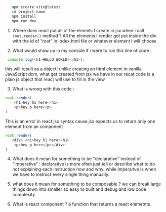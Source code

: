 ```bash
   npm create vite@latest
   cd project-name
   npm install
   npm run dev
```

1. Where does react put all of the elemets I create in jsx when i call `root.render()` method ?
All the elements i render get put inside the div with  the id of "root" in index.html file or whatever element i will choose


2. What would show up in my console if i were to run this line of code :
```javascript
 console.log(<h1>HELLO WORLD!</h1>);
```
 

this will result as a object! unlike creating an html element in vanilla JavaScript dom, what get created from jsx we have in our recat code is a plain js object that react will use to fill in the view 

3. What is wrong with this code :

```javascript
root.render(
    <h1>hey h1 here</h1>
    <p>hey p here</p>
)
```

This is an error  in react jsx syntax cause jsx expects us to return only one element from an component

```javascript
root.render(
   <div> <h1>hey h1 here</h1>
    <p>hey p here</p></div>
)
```

4. What does it mean for something to be "declarative" instead of "imperative" :
declarative is more often just tell or describe what to do not explaining each instruction how and why. while imperaitve is when we have to instruct every single thing manually.

5. what does it mean for something to be composable ?
we can break large things down into smaller so easy to built and debug and low code complexity

6. What is react component ?
a function that returns a react elemetnts.